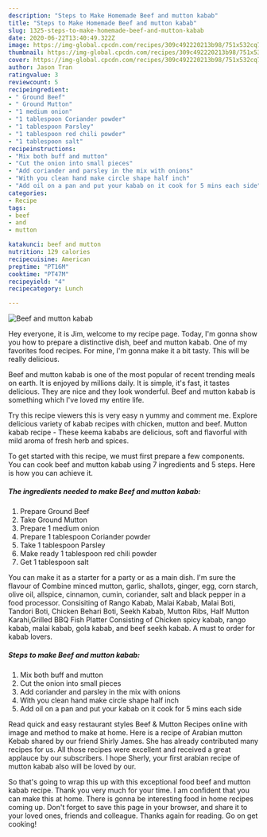 ```yaml
---
description: "Steps to Make Homemade Beef and mutton kabab"
title: "Steps to Make Homemade Beef and mutton kabab"
slug: 1325-steps-to-make-homemade-beef-and-mutton-kabab
date: 2020-06-22T13:40:49.322Z
image: https://img-global.cpcdn.com/recipes/309c492220213b98/751x532cq70/beef-and-mutton-kabab-recipe-main-photo.jpg
thumbnail: https://img-global.cpcdn.com/recipes/309c492220213b98/751x532cq70/beef-and-mutton-kabab-recipe-main-photo.jpg
cover: https://img-global.cpcdn.com/recipes/309c492220213b98/751x532cq70/beef-and-mutton-kabab-recipe-main-photo.jpg
author: Jason Tran
ratingvalue: 3
reviewcount: 5
recipeingredient:
- " Ground Beef"
- " Ground Mutton"
- "1 medium onion"
- "1 tablespoon Coriander powder"
- "1 tablespoon Parsley"
- "1 tablespoon red chili powder"
- "1 tablespoon salt"
recipeinstructions:
- "Mix both buff and mutton"
- "Cut the onion into small pieces"
- "Add coriander and parsley in the mix with onions"
- "With you clean hand make circle shape half inch"
- "Add oil on a pan and put your kabab on it cook for 5 mins each side"
categories:
- Recipe
tags:
- beef
- and
- mutton

katakunci: beef and mutton 
nutrition: 129 calories
recipecuisine: American
preptime: "PT16M"
cooktime: "PT47M"
recipeyield: "4"
recipecategory: Lunch

---
```



![Beef and mutton kabab](https://img-global.cpcdn.com/recipes/309c492220213b98/751x532cq70/beef-and-mutton-kabab-recipe-main-photo.jpg)

Hey everyone, it is Jim, welcome to my recipe page. Today, I'm gonna show you how to prepare a distinctive dish, beef and mutton kabab. One of my favorites food recipes. For mine, I'm gonna make it a bit tasty. This will be really delicious.

Beef and mutton kabab is one of the most popular of recent trending meals on earth. It is enjoyed by millions daily. It is simple, it's fast, it tastes delicious. They are nice and they look wonderful. Beef and mutton kabab is something which I've loved my entire life.

Try this recipe viewers this is very easy n yummy and comment me. Explore delicious variety of kabab recipes with chicken, mutton and beef. Mutton kabab recipe - These keema kababs are delicious, soft and flavorful with mild aroma of fresh herb and spices.


To get started with this recipe, we must first prepare a few components. You can cook beef and mutton kabab using 7 ingredients and 5 steps. Here is how you can achieve it.

<!--inarticleads1-->

##### The ingredients needed to make Beef and mutton kabab:

1. Prepare  Ground Beef
1. Take  Ground Mutton
1. Prepare 1 medium onion
1. Prepare 1 tablespoon Coriander powder
1. Take 1 tablespoon Parsley
1. Make ready 1 tablespoon red chili powder
1. Get 1 tablespoon salt


You can make it as a starter for a party or as a main dish. I&#39;m sure the flavour of Combine minced mutton, garlic, shallots, ginger, egg, corn starch, olive oil, allspice, cinnamon, cumin, coriander, salt and black pepper in a food processor. Consisiting of Rango Kabab, Malai Kabab, Malai Boti, Tandori Boti, Chicken Behari Boti, Seekh Kabab, Mutton Ribs, Half Mutton Karahi,Grilled BBQ Fish Platter Consisting of Chicken spicy kabab, rango kabab, malai kabab, gola kabab, and beef seekh kabab. A must to order for kabab lovers. 

<!--inarticleads2-->

##### Steps to make Beef and mutton kabab:

1. Mix both buff and mutton
1. Cut the onion into small pieces
1. Add coriander and parsley in the mix with onions
1. With you clean hand make circle shape half inch
1. Add oil on a pan and put your kabab on it cook for 5 mins each side


Read quick and easy restaurant styles Beef &amp; Mutton Recipes online with image and method to make at home. Here is a recipe of Arabian mutton Kebab shared by our friend Shirly James. She has already contributed many recipes for us. All those recipes were excellent and received a great applauce by our subscribers. I hope Sherly, your first arabian recipe of mutton kabab also will be loved by our. 

So that's going to wrap this up with this exceptional food beef and mutton kabab recipe. Thank you very much for your time. I am confident that you can make this at home. There is gonna be interesting food in home recipes coming up. Don't forget to save this page in your browser, and share it to your loved ones, friends and colleague. Thanks again for reading. Go on get cooking!
